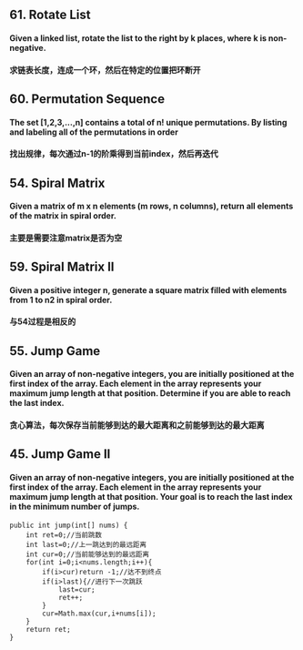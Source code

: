 ## 61. Rotate List
#### Given a linked list, rotate the list to the right by k places, where k is non-negative.
#### 求链表长度，连成一个环，然后在特定的位置把环断开

## 60. Permutation Sequence
#### The set [1,2,3,...,n] contains a total of n! unique permutations. By listing and labeling all of the permutations in order
#### 找出规律，每次通过n-1的阶乘得到当前index，然后再迭代

## 54. Spiral Matrix
#### Given a matrix of m x n elements (m rows, n columns), return all elements of the matrix in spiral order.
#### 主要是需要注意matrix是否为空

## 59. Spiral Matrix II
#### Given a positive integer n, generate a square matrix filled with elements from 1 to n2 in spiral order.
#### 与54过程是相反的

## 55. Jump Game
#### Given an array of non-negative integers, you are initially positioned at the first index of the array. Each element in the array represents your maximum jump length at that position. Determine if you are able to reach the last index.
#### 贪心算法，每次保存当前能够到达的最大距离和之前能够到达的最大距离

## 45. Jump Game II
#### Given an array of non-negative integers, you are initially positioned at the first index of the array. Each element in the array represents your maximum jump length at that position. Your goal is to reach the last index in the minimum number of jumps.
```
public int jump(int[] nums) {
    int ret=0;//当前跳数
    int last=0;//上一跳达到的最远距离
    int cur=0;//当前能够达到的最远距离
    for(int i=0;i<nums.length;i++){
        if(i>cur)return -1;//达不到终点
        if(i>last){//进行下一次跳跃
            last=cur;
            ret++;
        }
        cur=Math.max(cur,i+nums[i]);
    }
    return ret;
}
```


